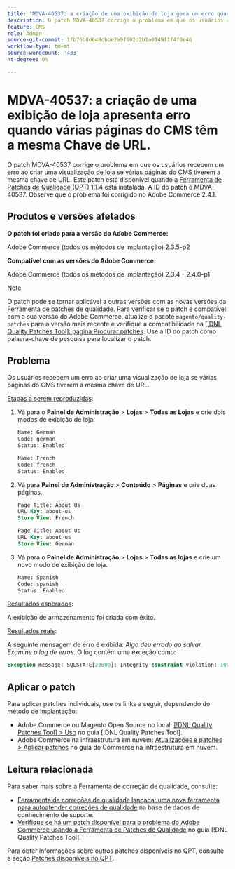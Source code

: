 ```yaml
---
title: "MDVA-40537: a criação de uma exibição de loja gera um erro quando várias páginas do CMS têm a mesma Chave de URL."
description: O patch MDVA-40537 corrige o problema em que os usuários recebem um erro ao criar uma visualização de loja se várias páginas do CMS tiverem a mesma chave de URL. Este patch está disponível quando a [Ferramenta de correções de qualidade (QPT)](https://experienceleague.adobe.com/en/docs/commerce-knowledge-base/kb/announcements/commerce-announcements/magento-quality-patches-released-new-tool-to-self-serve-quality-patches) 1.1.4 está instalada. A ID do patch é MDVA-40537. Observe que o problema foi corrigido no Adobe Commerce 2.4.1.
feature: CMS
role: Admin
source-git-commit: 1fb76b8d648cbbe2a9f602d2b1a0149f1f4f0e46
workflow-type: tm+mt
source-wordcount: '433'
ht-degree: 0%

---
```


# MDVA-40537: a criação de uma exibição de loja apresenta erro quando várias páginas do CMS têm a mesma Chave de URL.

O patch MDVA-40537 corrige o problema em que os usuários recebem um erro ao criar uma visualização de loja se várias páginas do CMS tiverem a mesma chave de URL. Este patch está disponível quando a [Ferramenta de Patches de Qualidade (QPT)](https://experienceleague.adobe.com/en/docs/commerce-knowledge-base/kb/announcements/commerce-announcements/magento-quality-patches-released-new-tool-to-self-serve-quality-patches) 1.1.4 está instalada. A ID do patch é MDVA-40537. Observe que o problema foi corrigido no Adobe Commerce 2.4.1.

## Produtos e versões afetados

**O patch foi criado para a versão do Adobe Commerce:**

Adobe Commerce (todos os métodos de implantação) 2.3.5-p2

**Compatível com as versões do Adobe Commerce:**

Adobe Commerce (todos os métodos de implantação) 2.3.4 - 2.4.0-p1

>[!NOTE]
>
>O patch pode se tornar aplicável a outras versões com as novas versões da Ferramenta de patches de qualidade. Para verificar se o patch é compatível com a sua versão do Adobe Commerce, atualize o pacote `magento/quality-patches` para a versão mais recente e verifique a compatibilidade na [[!DNL Quality Patches Tool]: página Procurar patches](https://experienceleague.adobe.com/en/docs/commerce-knowledge-base/kb/announcements/commerce-announcements/magento-quality-patches-released-new-tool-to-self-serve-quality-patches). Use a ID do patch como palavra-chave de pesquisa para localizar o patch.


## Problema

Os usuários recebem um erro ao criar uma visualização de loja se várias páginas do CMS tiverem a mesma chave de URL.

<u>Etapas a serem reproduzidas</u>:

1. Vá para o **Painel de Administração** > **Lojas** > **Todas as Lojas** e crie dois modos de exibição de loja.

   ```sql
   Name: German
   Code: german
   Status: Enabled
   ```

   ```sql
   Name: French
   Code: french
   Status: Enabled
   ```

1. Vá para **Painel de Administração** > **Conteúdo** > **Páginas** e crie duas páginas.

   ```sql
   Page Title: About Us
   URL Key: about-us
   Store View: French
   ```

   ```sql
   Page Title: About Us
   URL Key: about-us
   Store View: German
   ```

1. Vá para o **Painel de Administração** > **Lojas** > **Todas as lojas** e crie um novo modo de exibição de loja.

   ```sql
   Name: Spanish
   Code: spanish
   Status: Enabled
   ```

<u>Resultados esperados</u>:

A exibição de armazenamento foi criada com êxito.

<u>Resultados reais</u>:

A seguinte mensagem de erro é exibida: *Algo deu errado ao salvar. Examine o log de erros.* O log contém uma exceção como:

```sql
Exception message: SQLSTATE[23000]: Integrity constraint violation: 1062 Duplicate entry 'about-us-4' for key 'URL_REWRITE_REQUEST_PATH_STORE_ID', query was: INSERT  INTO }}url_rewrite{{ (}}redirect_type{{,}}is_autogenerated{{,}}metadata{{,}}description{{,}}store_id{{,}}entity_type{{,}}entity_id{{,}}request_path{{,}}target_path{{) VALUES (?, ?, ?, ?, ?, ?, ?, ?, ?), (?, ?, ?, ?, ?, ?, ?, ?, ?), (?, ?, ?, ?, ?, ?, ?, ?, ?), (?, ?, ?, ?, ?, ?, ?, ?, ?), (?, ?, ?, ?, ?, ?, ?, ?, ?), (?, ?, ?, ?, ?, ?, ?, ?, ?)
```

## Aplicar o patch

Para aplicar patches individuais, use os links a seguir, dependendo do método de implantação:

* Adobe Commerce ou Magento Open Source no local: [[!DNL Quality Patches Tool] > Uso](/help/tools/quality-patches-tool/usage.md) no guia [!DNL Quality Patches Tool].
* Adobe Commerce na infraestrutura em nuvem: [Atualizações e patches > Aplicar patches](https://experienceleague.adobe.com/docs/commerce-cloud-service/user-guide/develop/upgrade/apply-patches.html) no guia do Commerce na infraestrutura em nuvem.

## Leitura relacionada

Para saber mais sobre a Ferramenta de correção de qualidade, consulte:

* [Ferramenta de correções de qualidade lançada: uma nova ferramenta para autoatender correções de qualidade](https://experienceleague.adobe.com/en/docs/commerce-knowledge-base/kb/announcements/commerce-announcements/magento-quality-patches-released-new-tool-to-self-serve-quality-patches) na base de dados de conhecimento de suporte.
* [Verifique se há um patch disponível para o problema do Adobe Commerce usando a Ferramenta de Patches de Qualidade](/help/tools/quality-patches-tool/patches-available-in-qpt/check-patch-for-magento-issue-with-magento-quality-patches.md) no guia [!DNL Quality Patches Tool].

Para obter informações sobre outros patches disponíveis no QPT, consulte a seção [Patches disponíveis no QPT](https://experienceleague.adobe.com/tools/commerce-quality-patches/index.html).
